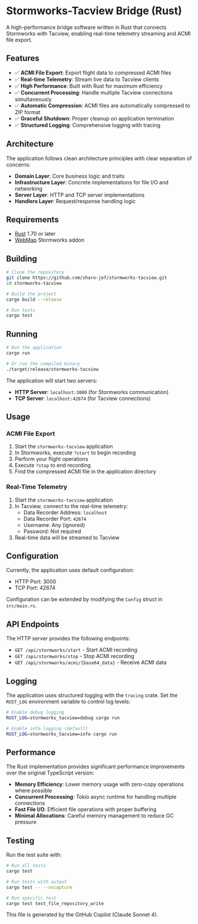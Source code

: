 # Stormworks-Tacview Bridge (Rust)

A high-performance bridge software written in Rust that connects Stormworks with Tacview, enabling real-time telemetry streaming and ACMI file export.

## Features

- ✅ **ACMI File Export**: Export flight data to compressed ACMI files
- ✅ **Real-time Telemetry**: Stream live data to Tacview clients
- ✅ **High Performance**: Built with Rust for maximum efficiency
- ✅ **Concurrent Processing**: Handle multiple Tacview connections simultaneously
- ✅ **Automatic Compression**: ACMI files are automatically compressed to ZIP format
- ✅ **Graceful Shutdown**: Proper cleanup on application termination
- ✅ **Structured Logging**: Comprehensive logging with tracing

## Architecture

The application follows clean architecture principles with clear separation of concerns:

- **Domain Layer**: Core business logic and traits
- **Infrastructure Layer**: Concrete implementations for file I/O and networking
- **Server Layer**: HTTP and TCP server implementations
- **Handlers Layer**: Request/response handling logic

## Requirements

- [Rust](https://rustup.rs/) 1.70 or later
- [WebMap](https://steamcommunity.com/sharedfiles/filedetails/?id=3132180760) Stormworks addon

## Building

```bash
# Clone the repository
git clone https://github.com/sharo-jef/stormworks-tacview.git
cd stormworks-tacview

# Build the project
cargo build --release

# Run tests
cargo test
```

## Running

```bash
# Run the application
cargo run

# Or run the compiled binary
./target/release/stormworks-tacview
```

The application will start two servers:

- **HTTP Server**: `localhost:3000` (for Stormworks communication)
- **TCP Server**: `localhost:42674` (for Tacview connections)

## Usage

### ACMI File Export

1. Start the `stormworks-tacview` application
2. In Stormworks, execute `?start` to begin recording
3. Perform your flight operations
4. Execute `?stop` to end recording
5. Find the compressed ACMI file in the application directory

### Real-Time Telemetry

1. Start the `stormworks-tacview` application
2. In Tacview, connect to the real-time telemetry:
   - Data Recorder Address: `localhost`
   - Data Recorder Port: `42674`
   - Username: Any (ignored)
   - Password: Not required
3. Real-time data will be streamed to Tacview

## Configuration

Currently, the application uses default configuration:

- HTTP Port: 3000
- TCP Port: 42674

Configuration can be extended by modifying the `Config` struct in `src/main.rs`.

## API Endpoints

The HTTP server provides the following endpoints:

- `GET /api/stormworks/start` - Start ACMI recording
- `GET /api/stormworks/stop` - Stop ACMI recording
- `GET /api/stormworks/acmi/{base64_data}` - Receive ACMI data

## Logging

The application uses structured logging with the `tracing` crate. Set the `RUST_LOG` environment variable to control log levels:

```bash
# Enable debug logging
RUST_LOG=stormworks_tacview=debug cargo run

# Enable info logging (default)
RUST_LOG=stormworks_tacview=info cargo run
```

## Performance

The Rust implementation provides significant performance improvements over the original TypeScript version:

- **Memory Efficiency**: Lower memory usage with zero-copy operations where possible
- **Concurrent Processing**: Tokio async runtime for handling multiple connections
- **Fast File I/O**: Efficient file operations with proper buffering
- **Minimal Allocations**: Careful memory management to reduce GC pressure

## Testing

Run the test suite with:

```bash
# Run all tests
cargo test

# Run tests with output
cargo test -- --nocapture

# Run specific test
cargo test test_file_repository_write
```

This file is generated by the GitHub Copilot (Claude Sonnet 4).
